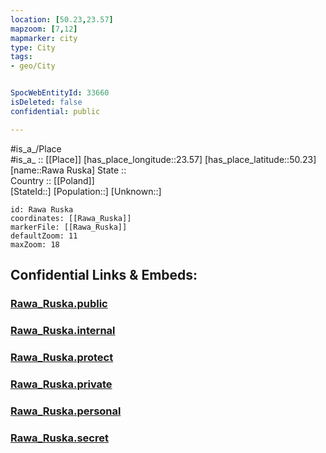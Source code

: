 ```yaml
---
location: [50.23,23.57] 
mapzoom: [7,12] 
mapmarker: city 
type: City
tags:
- geo/City


SpocWebEntityId: 33660
isDeleted: false
confidential: public

---
```

#is_a_/Place  
#is_a_ :: [[Place]] 
[has_place_longitude::23.57] 
[has_place_latitude::50.23] 
[name::Rawa Ruska] 
State ::  
Country :: [[Poland]]  
[StateId::] 
[Population::] 
[Unknown::] 


```leaflet
id: Rawa Ruska
coordinates: [[Rawa_Ruska]] 
markerFile: [[Rawa_Ruska]] 
defaultZoom: 11 
maxZoom: 18
```


## Confidential Links & Embeds: 

### [Rawa_Ruska.public](/_public/\Earth\Continent\Europe\Europe~East\Ukraine\Regions~Ukraine\L'viv\CityRawa_Ruska.public.md) 

### [Rawa_Ruska.internal](/_internal/\Earth\Continent\Europe\Europe~East\Ukraine\Regions~Ukraine\L'viv\CityRawa_Ruska.internal.md) 

### [Rawa_Ruska.protect](/_protect/\Earth\Continent\Europe\Europe~East\Ukraine\Regions~Ukraine\L'viv\CityRawa_Ruska.protect.md) 

### [Rawa_Ruska.private](/_private/\Earth\Continent\Europe\Europe~East\Ukraine\Regions~Ukraine\L'viv\CityRawa_Ruska.private.md) 

### [Rawa_Ruska.personal](/_personal/\Earth\Continent\Europe\Europe~East\Ukraine\Regions~Ukraine\L'viv\CityRawa_Ruska.personal.md) 

### [Rawa_Ruska.secret](/_secret/\Earth\Continent\Europe\Europe~East\Ukraine\Regions~Ukraine\L'viv\CityRawa_Ruska.secret.md)

